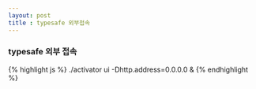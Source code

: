 ```yaml
---
layout: post
title : typesafe 외부접속
---
```


### typesafe 외부 접속
{% highlight js %}
  ./activator ui -Dhttp.address=0.0.0.0 &
{% endhighlight %}
